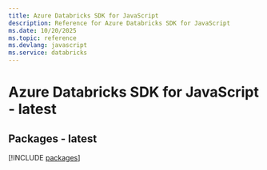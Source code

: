 ```yaml
---
title: Azure Databricks SDK for JavaScript
description: Reference for Azure Databricks SDK for JavaScript
ms.date: 10/20/2025
ms.topic: reference
ms.devlang: javascript
ms.service: databricks
---
```

# Azure Databricks SDK for JavaScript - latest
## Packages - latest
[!INCLUDE [packages](databricks-index.md)]